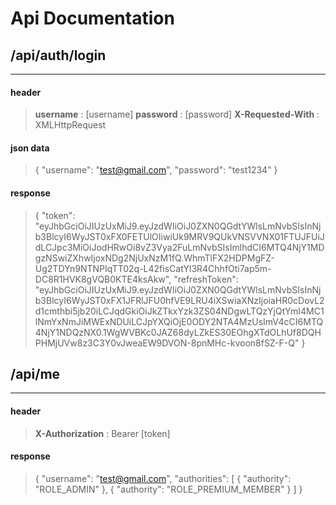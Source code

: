 # Api Documentation

## /api/auth/login
------------------

#### header

> **username** : [username]
> **password** : [password]
>**X-Requested-With** : XMLHttpRequest

#### json data
>{
    "username": "test@gmail.com",
    "password": "test1234"
}
#### response
>{
  "token": "eyJhbGciOiJIUzUxMiJ9.eyJzdWIiOiJ0ZXN0QGdtYWlsLmNvbSIsInNjb3BlcyI6WyJST0xFX0FETUlOIiwiUk9MRV9QUkVNSVVNX01FTUJFUiJdLCJpc3MiOiJodHRwOi8vZ3Vya2FuLmNvbSIsImlhdCI6MTQ4NjY1MDgzNSwiZXhwIjoxNDg2NjUxNzM1fQ.WhmTlFX2HDPMgFZ-Ug2TDYn9NTNPIqTT02q-L42fisCatYl3R4ChhfOti7ap5m-DC8R1HVK8gVQB0KTE4ksAkw",
  "refreshToken": "eyJhbGciOiJIUzUxMiJ9.eyJzdWIiOiJ0ZXN0QGdtYWlsLmNvbSIsInNjb3BlcyI6WyJST0xFX1JFRlJFU0hfVE9LRU4iXSwiaXNzIjoiaHR0cDovL2d1cmthbi5jb20iLCJqdGkiOiJkZTkxYzk3ZS04NDgwLTQzYjQtYmI4MC1lNmYxNmJiMWExNDUiLCJpYXQiOjE0ODY2NTA4MzUsImV4cCI6MTQ4NjY1NDQzNX0.1WgWVBKc0JAZ68dyLZkES30EOhgXTdOLhUf8DQHPHMjUVw8z3C3Y0vJweaEW9DVON-8pnMHc-kvoon8fSZ-F-Q"
}

## /api/me
----
#### header
> **X-Authorization** : Bearer [token]

#### response
>{
  "username": "test@gmail.com",
  "authorities": [
    {
      "authority": "ROLE_ADMIN"
    },
    {
      "authority": "ROLE_PREMIUM_MEMBER"
    }
  ]
}
